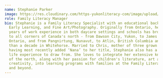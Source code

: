 ```yaml
---
name: Stephanie Parker
image: https://res.cloudinary.com/https-yukonliteracy-com/image/upload/q_35/v1648540721/steph_square_d3lwr3.jpg
role: Family Literacy Manager
bio: Stephanie is a Family Literacy Specialist with an educational background in
  Early Learning, and Fine Art/Photography. Originally from Ontario, her 35
  years of work experience in both daycare settings and schools has brought her
  to all corners of Canada's north - from Dawson City, Yukon, to James Bay,
  Ontario, and from Pangnirtung, Nunavut, to Atlin, British Columbia and more
  than a decade in Whitehorse. Married to Chris, mother of three grown boys, and
  having most recently added ‘Nana’ to her title, Stephanie also has a wealth of
  life experience to draw from. She loves to integrate her extensive knowledge
  of the north, along with her passion for children's literature, art and
  creativity, into learning programs with families at the Family Literacy Centre
  and beyond.
---
```

